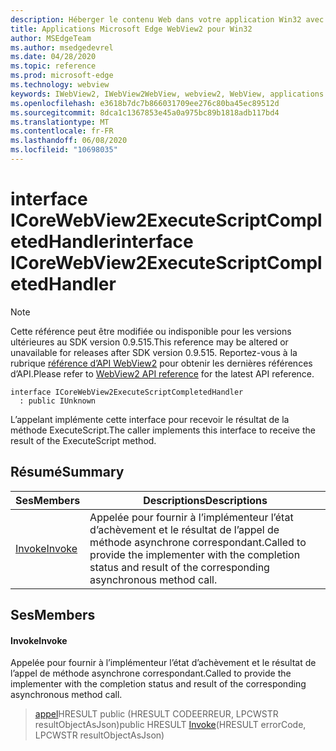 ```yaml
---
description: Héberger le contenu Web dans votre application Win32 avec le contrôle Microsoft Edge WebView2
title: Applications Microsoft Edge WebView2 pour Win32
author: MSEdgeTeam
ms.author: msedgedevrel
ms.date: 04/28/2020
ms.topic: reference
ms.prod: microsoft-edge
ms.technology: webview
keywords: IWebView2, IWebView2WebView, webview2, WebView, applications Win32, Win32, Edge, ICoreWebView2, ICoreWebView2Controller, contrôle de navigateur, html Edge
ms.openlocfilehash: e3618b7dc7b866031709ee276c80ba45ec89512d
ms.sourcegitcommit: 8dca1c1367853e45a0a975bc89b1818adb117bd4
ms.translationtype: MT
ms.contentlocale: fr-FR
ms.lasthandoff: 06/08/2020
ms.locfileid: "10698035"
---
```

# <span data-ttu-id="d0f60-104">interface ICoreWebView2ExecuteScriptCompletedHandler</span><span class="sxs-lookup"><span data-stu-id="d0f60-104">interface ICoreWebView2ExecuteScriptCompletedHandler</span></span> 

> [!NOTE]
> <span data-ttu-id="d0f60-105">Cette référence peut être modifiée ou indisponible pour les versions ultérieures au SDK version 0.9.515.</span><span class="sxs-lookup"><span data-stu-id="d0f60-105">This reference may be altered or unavailable for releases after SDK version 0.9.515.</span></span> <span data-ttu-id="d0f60-106">Reportez-vous à la rubrique [référence d’API WebView2](../../../webview2-api-reference.md) pour obtenir les dernières références d’API.</span><span class="sxs-lookup"><span data-stu-id="d0f60-106">Please refer to [WebView2 API reference](../../../webview2-api-reference.md) for the latest API reference.</span></span>

```
interface ICoreWebView2ExecuteScriptCompletedHandler
  : public IUnknown
```

<span data-ttu-id="d0f60-107">L’appelant implémente cette interface pour recevoir le résultat de la méthode ExecuteScript.</span><span class="sxs-lookup"><span data-stu-id="d0f60-107">The caller implements this interface to receive the result of the ExecuteScript method.</span></span>

## <span data-ttu-id="d0f60-108">Résumé</span><span class="sxs-lookup"><span data-stu-id="d0f60-108">Summary</span></span>

 <span data-ttu-id="d0f60-109">Ses</span><span class="sxs-lookup"><span data-stu-id="d0f60-109">Members</span></span>                        | <span data-ttu-id="d0f60-110">Descriptions</span><span class="sxs-lookup"><span data-stu-id="d0f60-110">Descriptions</span></span>
--------------------------------|---------------------------------------------
[<span data-ttu-id="d0f60-111">Invoke</span><span class="sxs-lookup"><span data-stu-id="d0f60-111">Invoke</span></span>](#invoke) | <span data-ttu-id="d0f60-112">Appelée pour fournir à l’implémenteur l’état d’achèvement et le résultat de l’appel de méthode asynchrone correspondant.</span><span class="sxs-lookup"><span data-stu-id="d0f60-112">Called to provide the implementer with the completion status and result of the corresponding asynchronous method call.</span></span>

## <span data-ttu-id="d0f60-113">Ses</span><span class="sxs-lookup"><span data-stu-id="d0f60-113">Members</span></span>

#### <span data-ttu-id="d0f60-114">Invoke</span><span class="sxs-lookup"><span data-stu-id="d0f60-114">Invoke</span></span> 

<span data-ttu-id="d0f60-115">Appelée pour fournir à l’implémenteur l’état d’achèvement et le résultat de l’appel de méthode asynchrone correspondant.</span><span class="sxs-lookup"><span data-stu-id="d0f60-115">Called to provide the implementer with the completion status and result of the corresponding asynchronous method call.</span></span>

> <span data-ttu-id="d0f60-116">[appel](#invoke)HRESULT public (HRESULT CODEERREUR, LPCWSTR resultObjectAsJson)</span><span class="sxs-lookup"><span data-stu-id="d0f60-116">public HRESULT [Invoke](#invoke)(HRESULT errorCode, LPCWSTR resultObjectAsJson)</span></span>

